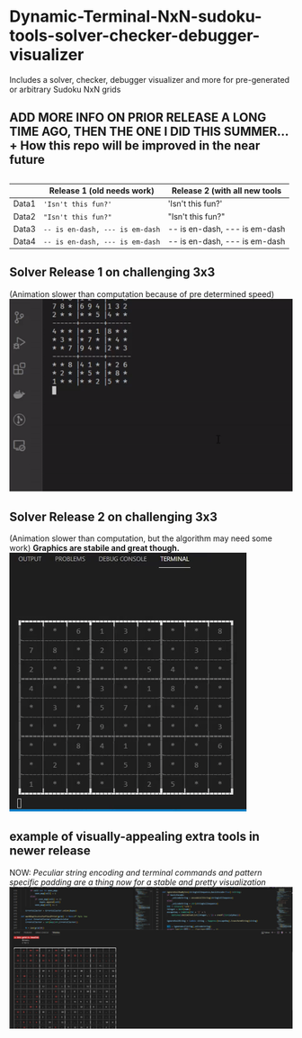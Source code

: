 # Dynamic-Terminal-NxN-sudoku-tools-solver-checker-debugger-visualizer
Includes a solver, checker, debugger visualizer and more for pre-generated or arbitrary Sudoku NxN grids

## ADD MORE INFO ON PRIOR RELEASE A LONG TIME AGO, THEN THE ONE I DID THIS SUMMER... + How this repo will be improved in the near future

## 

|                |Release 1 (old needs work)     |Release 2 (with all new tools|
|----------------|-------------------------------|-----------------------------|
|Data1           |`'Isn't this fun?'`            |'Isn't this fun?'            |
|Data2           |`"Isn't this fun?"`            |"Isn't this fun?"            |
|Data3           |`-- is en-dash, --- is em-dash`|-- is en-dash, --- is em-dash|
|Data4           |`-- is en-dash, --- is em-dash`|-- is en-dash, --- is em-dash|

## Solver Release 1 on challenging 3x3 
(Animation slower than computation because of pre determined speed)
![Old solver release](https://github.com/ChiefsBestPal/Dynamic-Terminal-NxN-sudoku-tools-solver-checker-debugger-visualizer/blob/master/Showcase%20of%20visuals%20(medias)/OldReleaseInitialSolveVisualizer.gif)

## Solver Release 2 on challenging 3x3 
(Animation slower than computation, but the algorithm may need some work) **Graphics are stabile and great though.**
![New solver release](https://github.com/ChiefsBestPal/Dynamic-Terminal-NxN-sudoku-tools-solver-checker-debugger-visualizer/blob/master/Showcase%20of%20visuals%20(medias)/NewerSecondReleaseVisuals.gif)

## example of visually-appealing extra tools in newer release
NOW: *Peculiar string encoding and terminal commands and pattern specific padding are a thing now for a stable and pretty visualization*
![ANSI colored mistake and influence checker on a 16x16](https://github.com/ChiefsBestPal/Dynamic-Terminal-NxN-sudoku-tools-solver-checker-debugger-visualizer/blob/master/Showcase%20of%20visuals%20(medias)/SudokuDynamicCheckerVisuals.png)
